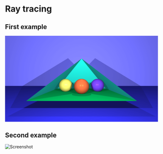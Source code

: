 Ray tracing 
===
## First example
![Screenshot](textures/scene.bmp)
## Second example
![Screenshot](textures/scene2.bmp)
